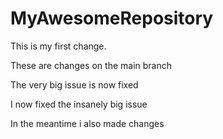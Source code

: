 # MyAwesomeRepository

This is my first change.

These are changes on the main branch

The very big issue is now fixed

I now fixed the insanely big issue

In the meantime i also made changes

